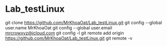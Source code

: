 # Lab_testLinux
git clone https://github.com/MrKhoaOat/Lab_testLinux.git
git config --global user.name MrKhoaOat
git config --global user.email mrcrowxyz@icloud.com
git config -l
git remote add origin https://github.com/MrKhoaOat/Lab_testLinux.git
git remote -v

